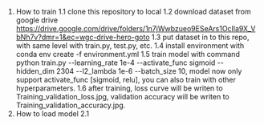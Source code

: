 1. How to train
  1.1 clone this repository to local
  1.2 download dataset from google drive https://drive.google.com/drive/folders/1n7jWwbzueo9ESeArs1OcIla9X_VbNh7v?dmr=1&ec=wgc-drive-hero-goto
  1.3 put dataset in to this repo, with same level with train.py, test.py, etc.
  1.4 install environment with conda env create -f environment.yml
  1.5 train model with command python train.py --learning_rate 1e-4 --activate_func sigmoid --hidden_dim 2304 --l2_lambda 1e-6 --batch_size 10, model now only support activate_func [sigmoid, relu], you can also train with other hyperparameters.
  1.6 after training, loss curve will be writen to Training_validation_loss.jpg, validation accuracy will be writen to Training_validation_accuracy.jpg.
2. How to load model
  2.1 
